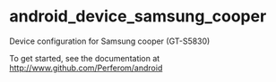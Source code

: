 android_device_samsung_cooper
==========================

Device configuration for Samsung cooper (GT-S5830)

To get started, see the documentation at http://www.github.com/Perferom/android
